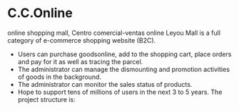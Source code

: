 # C.C.Online
online shopping mall, Centro comercial-ventas online
Leyou Mall is a full category of e-commerce shopping website (B2C).
- Users can purchase goodsonline, add to the shopping cart, place orders and pay for it as well as tracing the parcel.
- The administrator can manage the dismounting and promotion activities of goods in the background.
- The administrator can monitor the sales status of products.
- Hope to support tens of millions of users in the next 3 to 5 years.
The project structure is:
